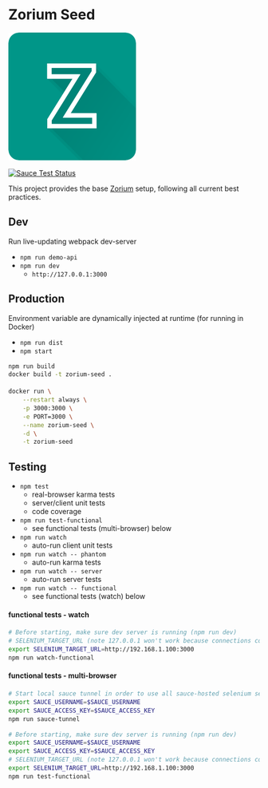 # Zorium Seed

[![zorium](./src/static/images/zorium_icon_256.png)](https://zorium.org)


[![Sauce Test Status](https://saucelabs.com/browser-matrix/Zolmeister.svg)](https://saucelabs.com/u/Zolmeister)

This project provides the base [Zorium](https://zorium.org) setup, following all current best practices.  

## Dev

Run live-updating webpack dev-server

  - `npm run demo-api`
  - `npm run dev`
    - `http://127.0.0.1:3000`


## Production
Environment variable are dynamically injected at runtime (for running in Docker)

  - `npm run dist`
  - `npm start`

```bash
npm run build
docker build -t zorium-seed .

docker run \
    --restart always \
    -p 3000:3000 \
    -e PORT=3000 \
    --name zorium-seed \
    -d \
    -t zorium-seed
```

## Testing

  - `npm test`
    - real-browser karma tests
    - server/client unit tests
    - code coverage
  - `npm run test-functional`
    - see functional tests (multi-browser) below
  - `npm run watch`
    - auto-run client unit tests
  - `npm run watch -- phantom`
    - auto-run karma tests
  - `npm run watch -- server`
    - auto-run server tests
  - `npm run watch -- functional`
    - see functional tests (watch) below

#### functional tests - watch
```bash
# Before starting, make sure dev server is running (npm run dev)
# SELENIUM_TARGET_URL (note 127.0.0.1 won't work because connections come from a Docker instance)
export SELENIUM_TARGET_URL=http://192.168.1.100:3000
npm run watch-functional
```

#### functional tests - multi-browser

```bash
# Start local sauce tunnel in order to use all sauce-hosted selenium server
export SAUCE_USERNAME=$SAUCE_USERNAME
export SAUCE_ACCESS_KEY=$SAUCE_ACCESS_KEY
npm run sauce-tunnel
```

```bash
# Before starting, make sure dev server is running (npm run dev)
export SAUCE_USERNAME=$SAUCE_USERNAME
export SAUCE_ACCESS_KEY=$SAUCE_ACCESS_KEY
# SELENIUM_TARGET_URL (note 127.0.0.1 won't work because connections come from a remote host)
export SELENIUM_TARGET_URL=http://192.168.1.100:3000
npm run test-functional
```
